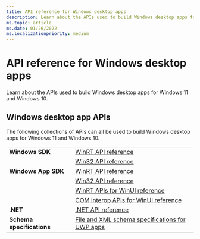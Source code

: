 ```yaml
---
title: API reference for Windows desktop apps
description: Learn about the APIs used to build Windows desktop apps for Windows 11 and Windows 10.
ms.topic: article
ms.date: 01/26/2022
ms.localizationpriority: medium
---
```


# API reference for Windows desktop apps

Learn about the APIs used to build Windows desktop apps for Windows 11 and Windows 10.

## Windows desktop app APIs

The following collections of APIs can all be used to build Windows desktop apps for Windows 11 and Windows 10.

|  |  |
|---------|---------|
|**Windows SDK**     |[WinRT API reference](/uwp/api/)         |
|                                |[Win32 API reference](/windows/win32/api/)
|**Windows App SDK**     |[WinRT API reference](/windows/windows-app-sdk/api/winrt/)         |
|                    |[Win32 API reference](/windows/windows-app-sdk/api/win32) |
|                    |[WinRT APIs for WinUI reference](/windows/winui/api/) |
|                    |[COM interop APIs for WinUI reference](/windows/windows-app-sdk/api/win32/_winuicominterop/) |
|**.NET**     |[.NET API reference](/dotnet/api/)         |
|**Schema specifications**     |[File and XML schema specifications for UWP apps](/uwp/schemas)         |
